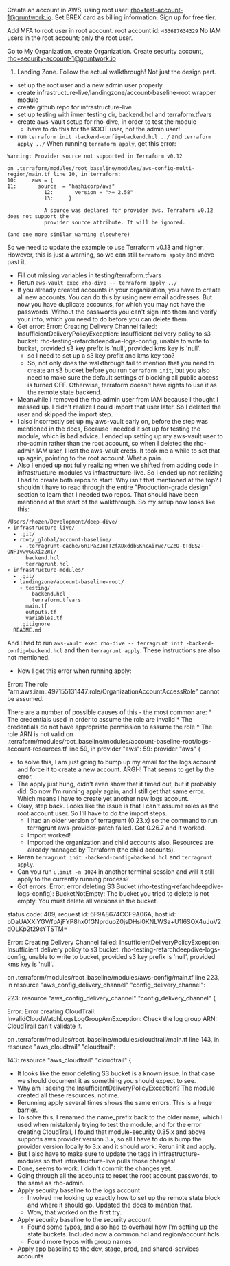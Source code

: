 Create an account in AWS, using root user: rho+test-account-1@gruntwork.io.
Set BREX card as billing information.
Sign up for free tier.

Add MFA to root user in root account.
root account id: `453687634329`
No IAM users in the root account; only the root user.

Go to My Organization, create Organization.
Create security account, rho+security-account-1@gruntwork.io

1. Landing Zone. Follow the actual walkthrough! Not just the design part.
- set up the root user and a new admin user properly
- create infrastructure-live/landingzone/account-baseline-root wrapper module
- create github repo for infrastructure-live
- set up testing with inner testing dir, backend.hcl and terraform.tfvars
- create aws-vault setup for rho-dive, in order to test the module
  - have to do this for the ROOT user, not the admin user!
- run `terraform init -backend-config=backend.hcl ../` and `terraform apply ../`
When running `terraform apply`, get this error:
```
Warning: Provider source not supported in Terraform v0.12

on .terraform/modules/root_baseline/modules/aws-config-multi-region/main.tf line 10, in terraform:
10:     aws = {
11:       source  = "hashicorp/aws"
            12:       version = ">= 2.58"
            13:     }

            A source was declared for provider aws. Terraform v0.12 does not support the
            provider source attribute. It will be ignored.

(and one more similar warning elsewhere)
```

So we need to update the example to use Terraform v0.13 and higher. However, this is just a warning, so we can still `terraform apply` and move past it.

- Fill out missing variables in testing/terraform.tfvars
- Rerun `aws-vault exec rho-dive -- terraform apply ../`
- If you already created accounts in your organization, you have to create all new accounts. You can do this by using new email addresses. But now you have duplicate accounts, for which you may not have the passwords. Without the passwords you can't sign into them and verify your info, which you need to do before you can delete them.
- Get error: Error: Creating Delivery Channel failed: InsufficientDeliveryPolicyException: Insufficient delivery policy to s3 bucket: rho-testing-refarchdeepdive-logs-config, unable to write to bucket, provided s3 key prefix is 'null', provided kms key is 'null'.
  - so I need to set up a s3 key prefix and kms key too?
  - So, not only does the walkthrough fail to mention that you need to create an s3 bucket before you run `terraform init`, but you also need to make sure the default settings of blocking all public access is turned OFF. Otherwise, terraform doesn't have rights to use it as the remote state backend.
- Meanwhile I removed the rho-admin user from IAM because I thought I messed up. I didn't realize I could import that user later. So I deleted the user and skipped the import step.
- I also incorrectly set up my aws-vault early on, before the step was mentioned in the docs, Because I needed it set up for testing the module, which is bad advice. I ended up setting up my aws-vault user to rho-admin rather than the root account, so when I deleted the rho-admin IAM user, I lost the aws-vault creds. It took me a while to set that up again, pointing to the root account. What a pain.
- Also I ended up not fully realizing when we shifted from adding code in infrastructure-modules vs infrastructure-live. So I ended up not realizing I had to create both repos to start. Why isn't that mentioned at the top? I shouldn't have to read through the entire "Production-grade design" section to learn that I needed two repos. That should have been mentioned at the start of the walkthrough.
So my setup now looks like this:
```
/Users/rhozen/Development/deep-dive/
▾ infrastructure-live/
  ▸ .git/
  ▾ root/_global/account-baseline/
    ▸ .terragrunt-cache/6nIPaZJnTT2fXDxddbSKhcAirwc/CZzO-tTdES2-ONF1vwyGGXiz2WI/
      backend.hcl
      terragrunt.hcl
▾ infrastructure-modules/
  ▸ .git/
  ▾ landingzone/account-baseline-root/
    ▾ testing/
        backend.hcl
        terraform.tfvars
      main.tf
      outputs.tf
      variables.tf
    .gitignore
  README.md
```
And I had to run `aws-vault exec rho-dive -- terragrunt init -backend-config=backend.hcl` and then `terragrunt apply`. These instructions are also not mentioned.
- Now I get this error when running apply:

Error: The role "arn:aws:iam::497155131447:role/OrganizationAccountAccessRole" cannot be assumed.

  There are a number of possible causes of this - the most common are:
    * The credentials used in order to assume the role are invalid
    * The credentials do not have appropriate permission to assume the role
    * The role ARN is not valid
  on .terraform/modules/root_baseline/modules/account-baseline-root/logs-account-resources.tf line 59, in provider "aws":
  59: provider "aws" {
  - to solve this, I am just going to bump up my email for the logs account and force it to create a new account. ARGH! That seems to get by the error.
- The apply just hung, didn't even show that it timed out, but it probably did. So now I'm running apply again, and I still get that same error. Which means I have to create yet another new logs account.
- Okay, step back. Looks like the issue is that I can't assume roles as the root account user. So I'll have to do the import steps.
  - I had an older version of terragrunt (0.23.x) so the command to run terragrunt aws-provider-patch failed. Got 0.26.7 and it worked.
  - Import worked!
  - Imported the organization and child accounts also. Resources are already managed by Terraform (the child accounts).
- Reran `terragrunt init -backend-config=backend.hcl` and `terragrunt apply`.
- Can you run `ulimit -n 1024` in another terminal session and will it still apply to the currently running process?
- Got errors:
Error: error deleting S3 Bucket (rho-testing-refarchdeepdive-logs-config): BucketNotEmpty: The bucket you tried to delete is not empty. You must delete all versions in the bucket.

status code: 409, request id: 6F9A8674CCF9A06A, host id: bDaUAXXiYGV/fpAjFYP8hx0fGNprduoZ0jsDHsi0KNLWSa+U1I6SOX4uJuV2dOLKp2t29sYTSTM=

Error: Creating Delivery Channel failed: InsufficientDeliveryPolicyException: Insufficient delivery policy to s3 bucket: rho-testing-refarchdeepdive-logs-config, unable to write to bucket, provided s3 key prefix is 'null', provided kms key is 'null'.

on .terraform/modules/root_baseline/modules/aws-config/main.tf line 223, in resource "aws_config_delivery_channel" "config_delivery_channel":

223: resource "aws_config_delivery_channel" "config_delivery_channel" {

Error: Error creating CloudTrail: InvalidCloudWatchLogsLogGroupArnException: Check the log group ARN: CloudTrail can't validate it.

on .terraform/modules/root_baseline/modules/cloudtrail/main.tf line 143, in resource "aws_cloudtrail" "cloudtrail":

143: resource "aws_cloudtrail" "cloudtrail" {
  - It looks like the error deleting S3 bucket is a known issue. In that case we should document it as something you should expect to see.
  - Why am I seeing the InsufficientDeliveryPolicyException? The module created all these resources, not me.
  - Rerunning apply several times shows the same errors. This is a huge barrier.
  - To solve this, I renamed the name_prefix back to the older name, which I used when mistakenly trying to test the module, and for the error creating CloudTrail, I found that module-security 0.35.x and above supports aws provider version 3.x, so all I have to do is bump the provider version locally to 3.x and it should work. Rerun init and apply.
  - But I also have to make sure to update the tags in infrastructure-modules so that infrastructure-live pulls those changes!
- Done, seems to work. I didn't commit the changes yet.
- Going through all the accounts to reset the root account passwords, to the same as rho-admin.
- Apply security baseline to the logs account
  - Involved me looking up exactly how to set up the remote state block and where it should go. Updated the docs to mention that.
  - Wow, that worked on the first try.
- Apply security baseline to the security account
  - Found some typos, and also had to overhaul how I'm setting up the state buckets. Included now a common.hcl and region/account.hcls.
  - Found more typos with group names
- Apply app baseline to the dev, stage, prod, and shared-services accounts
